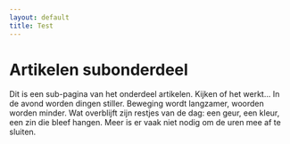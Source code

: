 ```yaml
---
layout: default
title: Test
---
```

<h1>Artikelen subonderdeel</h1>
<p>Dit is een sub-pagina van het onderdeel artikelen. Kijken of het werkt... In de avond worden dingen stiller. Beweging wordt langzamer, woorden worden minder. Wat overblijft zijn restjes van de dag: een geur, een kleur, een zin die bleef hangen. Meer is er vaak niet nodig om de uren mee af te sluiten.</p>